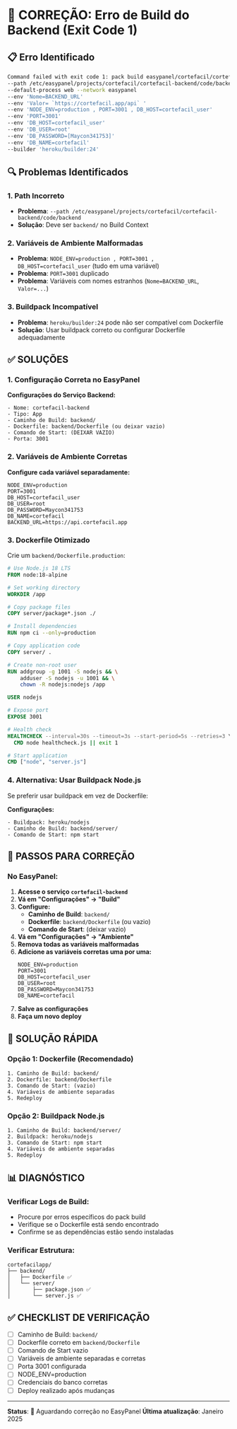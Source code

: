 # 🚨 CORREÇÃO: Erro de Build do Backend (Exit Code 1)

## 📋 Erro Identificado

```bash
Command failed with exit code 1: pack build easypanel/cortefacil/cortefacil-backend 
--path /etc/easypanel/projects/cortefacil/cortefacil-backend/code/backend 
--default-process web --network easypanel 
--env 'Nome=BACKEND_URL' 
--env 'Valor= `https://cortefacil.app/api` ' 
--env 'NODE_ENV=production , PORT=3001 , DB_HOST=cortefacil_user' 
--env 'PORT=3001' 
--env 'DB_HOST=cortefacil_user' 
--env 'DB_USER=root' 
--env 'DB_PASSWORD=[Maycon341753]' 
--env 'DB_NAME=cortefacil' 
--builder 'heroku/builder:24'
```

## 🔍 Problemas Identificados

### 1. **Path Incorreto**
- **Problema**: `--path /etc/easypanel/projects/cortefacil/cortefacil-backend/code/backend`
- **Solução**: Deve ser `backend/` no Build Context

### 2. **Variáveis de Ambiente Malformadas**
- **Problema**: `NODE_ENV=production , PORT=3001 , DB_HOST=cortefacil_user` (tudo em uma variável)
- **Problema**: `PORT=3001` duplicado
- **Problema**: Variáveis com nomes estranhos (`Nome=BACKEND_URL`, `Valor=...`)

### 3. **Buildpack Incompatível**
- **Problema**: `heroku/builder:24` pode não ser compatível com Dockerfile
- **Solução**: Usar buildpack correto ou configurar Dockerfile adequadamente

## ✅ SOLUÇÕES

### 1. Configuração Correta no EasyPanel

**Configurações do Serviço Backend:**
```
- Nome: cortefacil-backend
- Tipo: App
- Caminho de Build: backend/
- Dockerfile: backend/Dockerfile (ou deixar vazio)
- Comando de Start: (DEIXAR VAZIO)
- Porta: 3001
```

### 2. Variáveis de Ambiente Corretas

**Configure cada variável separadamente:**
```
NODE_ENV=production
PORT=3001
DB_HOST=cortefacil_user
DB_USER=root
DB_PASSWORD=Maycon341753
DB_NAME=cortefacil
BACKEND_URL=https://api.cortefacil.app
```

### 3. Dockerfile Otimizado

Crie um `backend/Dockerfile.production`:

```dockerfile
# Use Node.js 18 LTS
FROM node:18-alpine

# Set working directory
WORKDIR /app

# Copy package files
COPY server/package*.json ./

# Install dependencies
RUN npm ci --only=production

# Copy application code
COPY server/ .

# Create non-root user
RUN addgroup -g 1001 -S nodejs && \
    adduser -S nodejs -u 1001 && \
    chown -R nodejs:nodejs /app

USER nodejs

# Expose port
EXPOSE 3001

# Health check
HEALTHCHECK --interval=30s --timeout=3s --start-period=5s --retries=3 \
  CMD node healthcheck.js || exit 1

# Start application
CMD ["node", "server.js"]
```

### 4. Alternativa: Usar Buildpack Node.js

Se preferir usar buildpack em vez de Dockerfile:

**Configurações:**
```
- Buildpack: heroku/nodejs
- Caminho de Build: backend/server/
- Comando de Start: npm start
```

## 🔧 PASSOS PARA CORREÇÃO

### No EasyPanel:

1. **Acesse o serviço `cortefacil-backend`**
2. **Vá em "Configurações" → "Build"**
3. **Configure:**
   - **Caminho de Build**: `backend/`
   - **Dockerfile**: `backend/Dockerfile` (ou vazio)
   - **Comando de Start**: (deixar vazio)
4. **Vá em "Configurações" → "Ambiente"**
5. **Remova todas as variáveis malformadas**
6. **Adicione as variáveis corretas uma por uma:**
   ```
   NODE_ENV=production
   PORT=3001
   DB_HOST=cortefacil_user
   DB_USER=root
   DB_PASSWORD=Maycon341753
   DB_NAME=cortefacil
   ```
7. **Salve as configurações**
8. **Faça um novo deploy**

## 🚨 SOLUÇÃO RÁPIDA

### Opção 1: Dockerfile (Recomendado)
```
1. Caminho de Build: backend/
2. Dockerfile: backend/Dockerfile
3. Comando de Start: (vazio)
4. Variáveis de ambiente separadas
5. Redeploy
```

### Opção 2: Buildpack Node.js
```
1. Caminho de Build: backend/server/
2. Buildpack: heroku/nodejs
3. Comando de Start: npm start
4. Variáveis de ambiente separadas
5. Redeploy
```

## 📊 DIAGNÓSTICO

### Verificar Logs de Build:
- Procure por erros específicos do pack build
- Verifique se o Dockerfile está sendo encontrado
- Confirme se as dependências estão sendo instaladas

### Verificar Estrutura:
```
cortefacilapp/
├── backend/
│   ├── Dockerfile ✅
│   └── server/
│       ├── package.json ✅
│       └── server.js ✅
```

## ✅ CHECKLIST DE VERIFICAÇÃO

- [ ] Caminho de Build: `backend/`
- [ ] Dockerfile correto em `backend/Dockerfile`
- [ ] Comando de Start vazio
- [ ] Variáveis de ambiente separadas e corretas
- [ ] Porta 3001 configurada
- [ ] NODE_ENV=production
- [ ] Credenciais do banco corretas
- [ ] Deploy realizado após mudanças

---

**Status**: 🔧 Aguardando correção no EasyPanel
**Última atualização**: Janeiro 2025